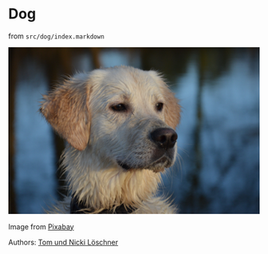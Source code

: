 # Dog

from `src/dog/index.markdown`

![Dog Runs Animal](dog-1551709.jpg)

Image from [Pixabay](https://pixabay.com/photos/dog-dog-runs-animal-nature-fun-1551709/)

Authors: [Tom und Nicki Löschner](https://pixabay.com/users/tonic-pics)
